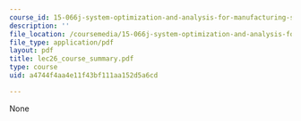 ```yaml
---
course_id: 15-066j-system-optimization-and-analysis-for-manufacturing-summer-2003
description: ''
file_location: /coursemedia/15-066j-system-optimization-and-analysis-for-manufacturing-summer-2003/a4744f4aa4e11f43bf111aa152d5a6cd_lec26_course_summary.pdf
file_type: application/pdf
layout: pdf
title: lec26_course_summary.pdf
type: course
uid: a4744f4aa4e11f43bf111aa152d5a6cd

---
```

None